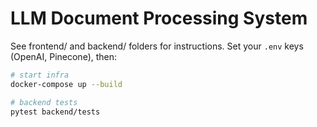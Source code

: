# LLM Document Processing System

See frontend/ and backend/ folders for instructions. Set your `.env` keys (OpenAI, Pinecone), then:

```bash
# start infra
docker-compose up --build

# backend tests
pytest backend/tests